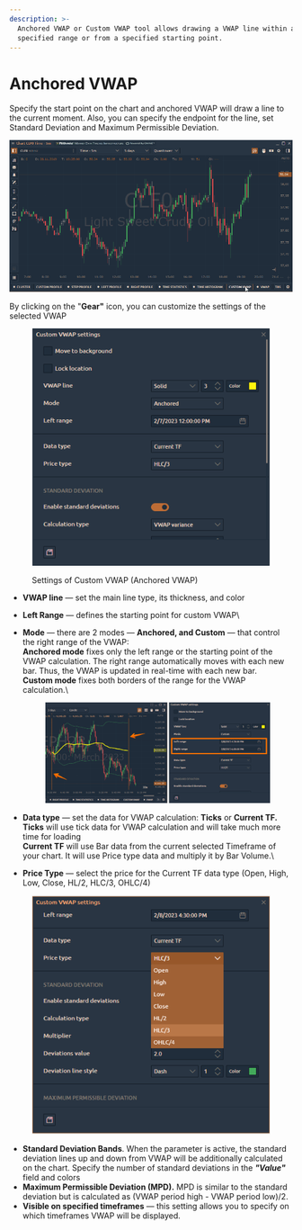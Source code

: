 ```yaml
---
description: >-
  Anchored VWAP or Custom VWAP tool allows drawing a VWAP line within a
  specified range or from a specified starting point.
---
```


# Anchored VWAP

Specify the start point on the chart and anchored VWAP will draw a line to the current moment. Also, you can specify the endpoint for the line, set Standard Deviation and Maximum Permissible Deviation.

![](../../.gitbook/assets/anchored-vwap.gif)

By clicking on the "**Gear"** icon, you can customize the settings of the selected VWAP

<figure><img src="../../.gitbook/assets/image.png" alt=""><figcaption><p>Settings of Custom VWAP (Anchored VWAP)</p></figcaption></figure>

* **VWAP line** — set the main line type, its thickness, and color
* **Left Range** — defines the starting point for custom VWAP\

*   **Mode** — there are 2 modes — **Anchored, and Custom** — that control the right range of the VWAP:\
    &#x20;  **Anchored mode** fixes only the left range or the starting point of the VWAP calculation. The right range automatically moves with each new bar. Thus, the VWAP is updated in real-time with each new bar.\
    &#x20;  **Custom mode** fixes both borders of the range for the VWAP calculation.\


    <figure><img src="../../.gitbook/assets/image (3).png" alt=""><figcaption></figcaption></figure>
* **Data type** — set the data for VWAP calculation: **Ticks** or **Current TF.**\
  &#x20;  **Ticks** will use tick data for VWAP calculation and will take much more time for loading\
  &#x20;  **Current TF** will use Bar data from the current selected Timeframe of your chart. It will use Price type data and multiply it by Bar Volume.\

* **Price Type** — select the price for the Current TF data type (Open, High, Low, Close, HL/2, HLC/3, OHLC/4)

<figure><img src="../../.gitbook/assets/image (1).png" alt=""><figcaption></figcaption></figure>

* **Standard Deviation Bands**. When the parameter is active, the standard deviation lines up and down from VWAP will be additionally calculated on the chart. Specify the number of standard deviations in the _**"Value"**_ field and colors
* **Maximum Permissible Deviation (MPD).** MPD is similar to the standard deviation but is calculated as (VWAP period high - VWAP period low)/2.
* **Visible on specified timeframes** — this setting allows you to specify on which timeframes VWAP will be displayed.
